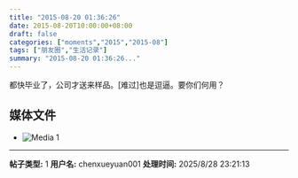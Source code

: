 ```yaml
---
title: "2015-08-20 01:36:26"
date: 2015-08-20T10:00:00+08:00
draft: false
categories: ["moments","2015","2015-08"]
tags: ["朋友圈","生活记录"]
summary: "2015-08-20 01:36:26..."
---
```


都快毕业了，公司才送来样品。[难过]也是逗逼。要你们何用？

## 媒体文件

- ![Media 1](/Moments/photos/2015-08-20/201508200136260.jpg)

---

**帖子类型:** 1
**用户名:** chenxueyuan001
**处理时间:** 2025/8/28 23:21:13
